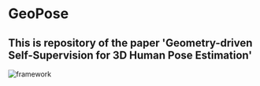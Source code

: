# GeoPose
## This is repository of the paper 'Geometry-driven Self-Supervision for 3D Human Pose Estimation'

![framework](./framework_re.jpg)
